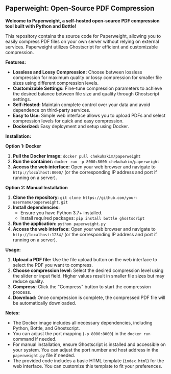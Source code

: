 ## Paperweight: Open-Source PDF Compression

**Welcome to Paperweight, a self-hosted open-source PDF compression tool built with Python and Bottle!**

This repository contains the source code for Paperweight, allowing you to easily compress PDF files on your own server without relying on external services. Paperweight utilizes Ghostscript for efficient and customizable compression.

**Features:**

*   **Lossless and Lossy Compression:** Choose between lossless compression for maximum quality or lossy compression for smaller file sizes using different compression levels.
*   **Customizable Settings:** Fine-tune compression parameters to achieve the desired balance between file size and quality through Ghostscript settings.
*   **Self-Hosted:** Maintain complete control over your data and avoid dependence on third-party services.
*   **Easy to Use:** Simple web interface allows you to upload PDFs and select compression levels for quick and easy compression. 
*   **Dockerized:** Easy deployment and setup using Docker.

**Installation:**

**Option 1: Docker**

1.  **Pull the Docker image:** `docker pull chekuhakim/paperweight`
2.  **Run the container:** `docker run -p 8000:8000 chekuhakim/paperweight`
3.  **Access the web interface:** Open your web browser and navigate to `http://localhost:8000/` (or the corresponding IP address and port if running on a server).

**Option 2: Manual Installation**

1.  **Clone the repository:** `git clone https://github.com/your-username/paperweight.git`
2.  **Install dependencies:** 
    *   Ensure you have Python 3.7+ installed.
    *   Install required packages: `pip install bottle ghostscript`
3.  **Run the application:** `python paperweight.py`
4.  **Access the web interface:** Open your web browser and navigate to `http://localhost:1234/` (or the corresponding IP address and port if running on a server).

**Usage:**

1.  **Upload a PDF file:** Use the file upload button on the web interface to select the PDF you want to compress.
2.  **Choose compression level:** Select the desired compression level using the slider or input field. Higher values result in smaller file sizes but may reduce quality.
3.  **Compress:** Click the "Compress" button to start the compression process.
4.  **Download:** Once compression is complete, the compressed PDF file will be automatically downloaded.

**Notes:**

*   The Docker image includes all necessary dependencies, including Python, Bottle, and Ghostscript.
*   You can adjust the port mapping (`-p 8000:8000`) in the `docker run` command if needed. 
*   For manual installation, ensure Ghostscript is installed and accessible on your system. You can adjust the port number and host address in the `paperweight.py` file if needed. 
*   The provided code includes a basic HTML template (`index.html`) for the web interface. You can customize this template to fit your preferences.

